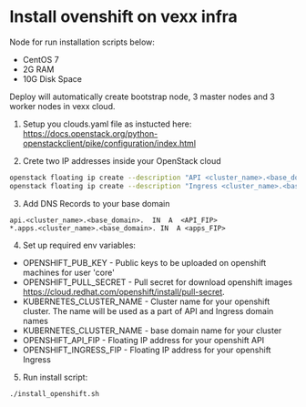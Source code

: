 # Install ovenshift on vexx infra

Node for run installation scripts below:
- CentOS 7
- 2G RAM
- 10G Disk Space

Deploy will automatically create bootstrap node, 3 master nodes and 3 worker nodes in vexx cloud.

1.   Setup you clouds.yaml file as instucted here: https://docs.openstack.org/python-openstackclient/pike/configuration/index.html

2. Crete two IP addresses inside your OpenStack cloud

```bash
openstack floating ip create --description "API <cluster_name>.<base_domain>" <external network>
openstack floating ip create --description "Ingress <cluster_name>.<base_domain>" <external network>
```

3. Add DNS Records to your base domain

```
api.<cluster_name>.<base_domain>.  IN  A  <API_FIP>
*.apps.<cluster_name>.<base_domain>. IN  A <apps_FIP>
```

4. Set up required env variables:

- OPENSHIFT_PUB_KEY - Public keys to be uploaded on openshift machines for user 'core'
- OPENSHIFT_PULL_SECRET - Pull secret for download openshift images https://cloud.redhat.com/openshift/install/pull-secret.
- KUBERNETES_CLUSTER_NAME - Cluster name for your openshift cluster. The name will be used as a part of API and Ingress domain names
- KUBERNETES_CLUSTER_NAME - base domain name for your cluster
- OPENSHIFT_API_FIP - Floating IP address for your openshift API
- OPENSHIFT_INGRESS_FIP - Floating IP address for your openshift Ingress

5. Run install script:

```bash
./install_openshift.sh
```